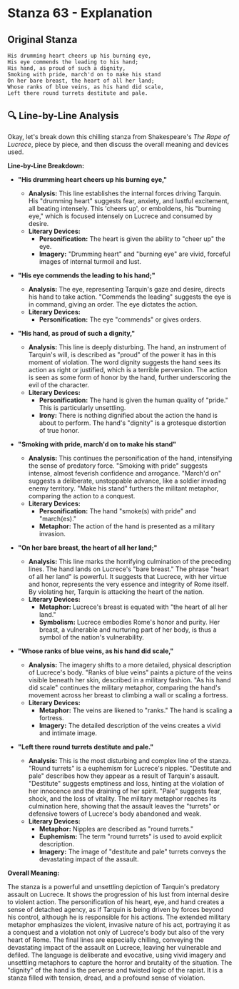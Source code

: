 # Stanza 63 - Explanation

## Original Stanza
```
His drumming heart cheers up his burning eye,
His eye commends the leading to his hand;
His hand, as proud of such a dignity,
Smoking with pride, march'd on to make his stand
On her bare breast, the heart of all her land;
Whose ranks of blue veins, as his hand did scale,
Left there round turrets destitute and pale.
```

## 🔍 Line-by-Line Analysis
Okay, let's break down this chilling stanza from Shakespeare's *The Rape of Lucrece*, piece by piece, and then discuss the overall meaning and devices used.

**Line-by-Line Breakdown:**

*   **"His drumming heart cheers up his burning eye,"**

    *   **Analysis:** This line establishes the internal forces driving Tarquin.  His "drumming heart" suggests fear, anxiety, and lustful excitement, all beating intensely. This 'cheers up', or emboldens, his "burning eye," which is focused intensely on Lucrece and consumed by desire.
    *   **Literary Devices:**
        *   **Personification:** The heart is given the ability to "cheer up" the eye.
        *   **Imagery:** "Drumming heart" and "burning eye" are vivid, forceful images of internal turmoil and lust.
*   **"His eye commends the leading to his hand;"**

    *   **Analysis:** The eye, representing Tarquin's gaze and desire, directs his hand to take action.  "Commends the leading" suggests the eye is in command, giving an order. The eye dictates the action.
    *   **Literary Devices:**
        *   **Personification:** The eye "commends" or gives orders.
*   **"His hand, as proud of such a dignity,"**

    *   **Analysis:** This line is deeply disturbing.  The hand, an instrument of Tarquin's will, is described as "proud" of the power it has in this moment of violation. The word dignity suggests the hand sees its action as right or justified, which is a terrible perversion. The action is seen as some form of honor by the hand, further underscoring the evil of the character.
    *   **Literary Devices:**
        *   **Personification:** The hand is given the human quality of "pride." This is particularly unsettling.
        *   **Irony:** There is nothing dignified about the action the hand is about to perform. The hand's "dignity" is a grotesque distortion of true honor.
*   **"Smoking with pride, march'd on to make his stand"**

    *   **Analysis:** This continues the personification of the hand, intensifying the sense of predatory force. "Smoking with pride" suggests intense, almost feverish confidence and arrogance. "March'd on" suggests a deliberate, unstoppable advance, like a soldier invading enemy territory. "Make his stand" furthers the militant metaphor, comparing the action to a conquest.
    *   **Literary Devices:**
        *   **Personification:** The hand "smoke(s) with pride" and "march(es)."
        *   **Metaphor:** The action of the hand is presented as a military invasion.
*   **"On her bare breast, the heart of all her land;"**

    *   **Analysis:** This line marks the horrifying culmination of the preceding lines.  The hand lands on Lucrece's "bare breast." The phrase "heart of all her land" is powerful. It suggests that Lucrece, with her virtue and honor, represents the very essence and integrity of Rome itself. By violating her, Tarquin is attacking the heart of the nation.
    *   **Literary Devices:**
        *   **Metaphor:** Lucrece's breast is equated with "the heart of all her land."
        *   **Symbolism:** Lucrece embodies Rome's honor and purity. Her breast, a vulnerable and nurturing part of her body, is thus a symbol of the nation's vulnerability.
*   **"Whose ranks of blue veins, as his hand did scale,"**

    *   **Analysis:** The imagery shifts to a more detailed, physical description of Lucrece's body. "Ranks of blue veins" paints a picture of the veins visible beneath her skin, described in a military fashion. "As his hand did scale" continues the military metaphor, comparing the hand's movement across her breast to climbing a wall or scaling a fortress.
    *   **Literary Devices:**
        *   **Metaphor:** The veins are likened to "ranks." The hand is scaling a fortress.
        *   **Imagery:** The detailed description of the veins creates a vivid and intimate image.
*   **"Left there round turrets destitute and pale."**

    *   **Analysis:** This is the most disturbing and complex line of the stanza. "Round turrets" is a euphemism for Lucrece's nipples.  "Destitute and pale" describes how they appear as a result of Tarquin's assault.  "Destitute" suggests emptiness and loss, hinting at the violation of her innocence and the draining of her spirit. "Pale" suggests fear, shock, and the loss of vitality. The military metaphor reaches its culmination here, showing that the assault leaves the "turrets" or defensive towers of Lucrece's body abandoned and weak.
    *   **Literary Devices:**
        *   **Metaphor:** Nipples are described as "round turrets."
        *   **Euphemism:** The term "round turrets" is used to avoid explicit description.
        *   **Imagery:** The image of "destitute and pale" turrets conveys the devastating impact of the assault.

**Overall Meaning:**

The stanza is a powerful and unsettling depiction of Tarquin's predatory assault on Lucrece. It shows the progression of his lust from internal desire to violent action. The personification of his heart, eye, and hand creates a sense of detached agency, as if Tarquin is being driven by forces beyond his control, although he is responsible for his actions. The extended military metaphor emphasizes the violent, invasive nature of his act, portraying it as a conquest and a violation not only of Lucrece's body but also of the very heart of Rome. The final lines are especially chilling, conveying the devastating impact of the assault on Lucrece, leaving her vulnerable and defiled. The language is deliberate and evocative, using vivid imagery and unsettling metaphors to capture the horror and brutality of the situation. The "dignity" of the hand is the perverse and twisted logic of the rapist. It is a stanza filled with tension, dread, and a profound sense of violation.
